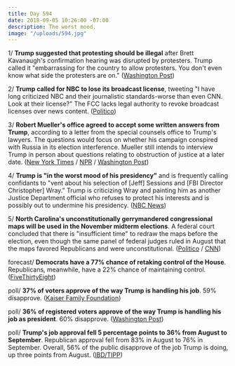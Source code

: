 ```yaml
---
title: Day 594
date: 2018-09-05 10:26:00 -07:00
description: The worst mood.
image: "/uploads/594.jpg"
---
```


1/ **Trump suggested that protesting should be illegal** after Brett Kavanaugh's confirmation hearing was disrupted by protesters. Trump called it "embarrassing for the country to allow protesters. You don't even know what side the protesters are on."  ([Washington Post](https://www.washingtonpost.com/politics/trump-suggests-protesting-should-be-illegal/2018/09/04/11cfd9be-b0a0-11e8-aed9-001309990777_story.html?utm_term=.e8e4b1136452))

2/ **Trump called for NBC to lose its broadcast license**, tweeting "I have long criticized NBC and their journalistic standards-worse than even CNN. Look at their license?" The FCC lacks legal authority to revoke broadcast licenses over news content. ([Politico](https://www.politico.com/story/2018/09/04/trump-nbc-broadcast-licenses-806414))

3/ **Robert Mueller's office agreed to accept some written answers from Trump**, according to a letter from the special counsels office to Trump's lawyers. The questions would focus on whether his campaign conspired with Russia in its election interference. Mueller still intends to interview Trump in person about questions relating to obstruction of justice at a later date. ([New York Times](https://www.nytimes.com/2018/09/04/us/politics/mueller-trump-russia-investigation.html) / [NPR](https://www.npr.org/2018/09/05/644737042/special-counsel-reportedly-agrees-to-accept-written-answers-from-president) / [Washington Post](https://www.washingtonpost.com/politics/mueller-tells-trumps-legal-team-that-he-will-accept-written-answers-on-campaign-questions/2018/09/04/63673368-b090-11e8-aed9-001309990777_story.html))

4/ **Trump is "in the worst mood of his presidency"** and is frequently calling confidants to "vent about his selection of \[Jeff\] Sessions and \[FBI Director Christopher\] Wray." Trump is criticizing Wray and painting him as another Justice Department official who refuses to protect his interests and is possibly out to undermine his presidency. ([NBC News](https://www.nbcnews.com/politics/donald-trump/christopher-wray-becomes-latest-target-trump-s-ire-n906326))

5/ **North Carolina's unconstitutionally gerrymandered congressional maps will be used in the November midterm elections**. A federal court concluded that there is "insufficient time" to redraw the maps before the election, even though the same panel of federal judges ruled in August that the maps favored Republicans and were unconstitutional. ([Politico](https://www.politico.com/story/2018/09/04/north-carolina-redistricting-midterms-807155) / [CNN](https://www.cnn.com/2018/09/04/politics/north-carolina-court-gerrymander-midterms/index.html))

forecast/ **Democrats have a 77% chance of retaking control of the House**. Republicans, meanwhile, have a 22% chance of maintaining control. ([FiveThirtyEight](https://projects.fivethirtyeight.com/2018-midterm-election-forecast/house/))

poll/ **37% of voters approve of the way Trump is handling his job**. 59% disapprove. ([Kaiser Family Foundation](https://www.kff.org/health-reform/poll-finding/kaiser-health-tracking-poll-late-summer-2018-the-election-pre-existing-conditions-and-surprises-on-medical-bills/))

poll/ **36% of registered voters approve of the way Trump is handling his job as president**. 60% disapprove. ([Washington Post](https://www.washingtonpost.com/page/2010-2019/WashingtonPost/2018/08/31/National-Politics/Polling/question_20686.xml?uuid=UnUesq0MEeiafc0wUE_5Ag))

poll/ **Trump's job approval fell 5 percentage points to 36% from August to September**. Republican approval fell from 83% in August to 76% in September. Overall, 56% of the public disapprove of the job Trump is doing, up three points from August. ([IBD/TIPP](https://www.investors.com/politics/ibdtipp-poll-presidential-approval-direction-of-country/))
